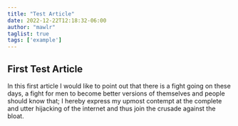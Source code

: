 ```yaml
---
title: "Test Article"
date: 2022-12-22T12:18:32-06:00
author: "mawlr"
taglist: true
tags: ['example']
---
```


## First Test Article

In this first article I would like to point out that there is a fight going on these days,
a fight for men to become better versions of themselves and people should know that; I hereby express my upmost
contempt at the complete and utter hijacking of the internet and thus join the crusade against the bloat.